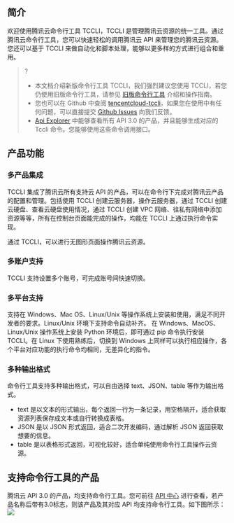 
## 简介	
欢迎使用腾讯云命令行工具 TCCLI，TCCLI 是管理腾讯云资源的统一工具。通过腾讯云命令行工具，您可以快速轻松的调用腾讯云 API 来管理您的腾讯云资源。您还可以基于 TCCLI 来做自动化和脚本处理，能够以更多样的方式进行组合和重用。

>?
>- 本文档介绍新版命令行工具 TCCLI，我们强烈建议您使用 TCCLI，若您仍使用旧版命令行工具，请参见 [旧版命令行工具](https://cloud.tencent.com/document/product/440/16909) 介绍和操作指南。
>- 您也可以在 Github 中查阅 [tencentcloud-tccli](https://github.com/TencentCloud/tencentcloud-cli)，如果您在使用中有任何问题，可以直接提交 [Github Issues](https://github.com/TencentCloud/tencentcloud-cli/issues/new) 向我们反馈。
>- [Api Explorer](https://console.cloud.tencent.com/api/explorer) 中能够查看所有 API 3.0 的产品，并且能够生成对应的 Tccli 命令。您能够使用这些命令调用接口。



## 产品功能
### 多产品集成

TCCLI 集成了腾讯云所有支持云 API 的产品，可以在命令行下完成对腾讯云产品的配置和管理。包括使用 TCCLI 创建云服务器，操作云服务器，通过 TCCLI 创建云硬盘、查看云硬盘使用情况，通过 TCCLI 创建 VPC 网络、往私有网络中添加资源等等，所有在控制台页面能完成的操作，均能在 TCCLI 上通过执行命令实现。

通过 TCCLI，可以进行无图形页面操作腾讯云资源。

### 多账户支持
TCCLI 支持设置多个账号，可完成账号间快速切换。

### 多平台支持
支持在 Windows、Mac OS、Linux/Unix 等操作系统上安装和使用，满足不同开发者的要求。Linux/Unix 环境下支持命令自动补齐。
在 Windows、MacOS、Linux/Unix 操作系统上安装 Python 环境后，即可通过 pip 命令执行安装 TCCLI。在 Linux 下使用熟练后，切换到 Windows 上同样可以执行相应操作，各个平台对应功能的执行命令均相同，无差异化的指令。

### 多种输出格式
命令行工具支持多种输出格式，可以自由选择 text、JSON、table 等作为输出格式。

- text 是以文本的形式输出，每个返回一行为一条记录，用空格隔开，适合获取资源列表保存成文本或自行转换成表格。
- JSON 是以 JSON 形式返回，适合二次开发编码，通过解析 JSON 返回获取想要的信息。
- table 是以表格形式返回，可视化较好，适合单纯使用命令行工具操作云资源。

## 支持命令行工具的产品
腾讯云 API 3.0 的产品，均支持命令行工具。您可前往 [API 中心](https://cloud.tencent.com/document/api) 进行查看，若产品名称后带有3.0标志，则该产品及其对应 API 均支持命令行工具。如下图所示：
![](https://main.qcloudimg.com/raw/5bdc37f1d29c94d352da457f6a9b4149.png)
